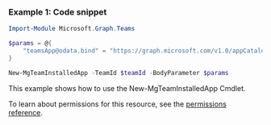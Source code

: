 ### Example 1: Code snippet

```powershellImport-Module Microsoft.Graph.Teams

$params = @{
	"teamsApp@odata.bind" = "https://graph.microsoft.com/v1.0/appCatalogs/teamsApps/12345678-9abc-def0-123456789a"
}

New-MgTeamInstalledApp -TeamId $teamId -BodyParameter $params
```
This example shows how to use the New-MgTeamInstalledApp Cmdlet.
To learn about permissions for this resource, see the [permissions reference](/graph/permissions-reference).


